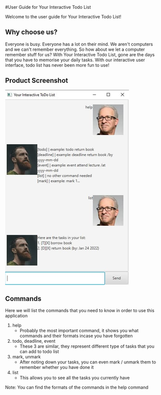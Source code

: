 #User Guide for Your Interactive Todo List

Welcome to the user guide for Your Interactive Todo List!

## Why choose us?

Everyone is busy. Everyone has a lot on their mind. We aren't computers and we can't remember everything. So how about we let a computer remember stuff for us? With Your Interactive Todo List, gone are the days that you have to memorise your daily tasks. With our interactive user interface, todo list has never been more fun to use!

## Product Screenshot
![Your Interactive Todo List](./Ui.png)

## Commands

Here we will list the commands that you need to know in order to use this application

1. help
    - Probably the most important command, it shows you what commands and their formats incase you have forgotten
2. todo, deadline, event
    - These 3 are similar, they represent different type of tasks that you can add to todo list
3. mark, unmark
    - After noting down your tasks, you can even mark / unmark them to remember whether you have done it
4. list
    - This allows you to see all the tasks you currently have

Note: You can find the formats of the commands in the help command
